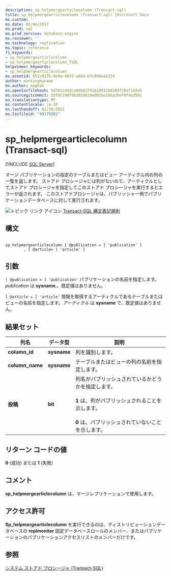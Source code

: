 ```yaml
---
description: sp_helpmergearticlecolumn (Transact-sql)
title: sp_helpmergearticlecolumn (Transact-sql) |Microsoft Docs
ms.custom: ''
ms.date: 03/04/2017
ms.prod: sql
ms.prod_service: database-engine
ms.reviewer: ''
ms.technology: replication
ms.topic: reference
f1_keywords:
- sp_helpmergearticlecolumn
- sp_helpmergearticlecolumn_TSQL
helpviewer_keywords:
- sp_helpmergearticlecolumn
ms.assetid: 651c017b-9e9a-48f2-a0bd-6fc896eab334
author: markingmyname
ms.author: maghan
ms.openlocfilehash: 5d781adddce0db83791614012b8583f20af1d2e5
ms.sourcegitcommit: 33f0f190f962059826e002be165a2bef4f9e350c
ms.translationtype: MT
ms.contentlocale: ja-JP
ms.lasthandoff: 01/30/2021
ms.locfileid: "99179282"
---
```

# <a name="sp_helpmergearticlecolumn-transact-sql"></a>sp_helpmergearticlecolumn (Transact-sql)
[!INCLUDE [SQL Server](../../includes/applies-to-version/sqlserver.md)]

  マージ パブリケーションの指定のテーブルまたはビュー アーティクル内の列の一覧を返します。 ストアド プロシージャには列がないので、アーティクルとしてストアド プロシージャを指定してこのストアド プロシージャを実行するとエラーが返されます。 このストアドプロシージャは、パブリッシャー側でパブリケーションデータベースに対して実行されます。  
  
 ![トピック リンク アイコン](../../database-engine/configure-windows/media/topic-link.gif "トピック リンク アイコン") [Transact-SQL 構文表記規則](../../t-sql/language-elements/transact-sql-syntax-conventions-transact-sql.md)  
  
## <a name="syntax"></a>構文  
  
```  
  
sp_helpmergearticlecolumn [ @publication = ] 'publication' ]  
        , [ @article= ] 'article' ]  
```  
  
## <a name="arguments"></a>引数  
`[ @publication = ] 'publication'` パブリケーションの名前を指定します。*publication* は **sysname**,、既定値はありません。  
  
`[ @article = ] 'article'` 情報を取得するアーティクルであるテーブルまたはビューの名前を指定します。*アーティクル* は **sysname** で、既定値はありません。  
  
## <a name="result-sets"></a>結果セット  
  
|列名|データ型|説明|  
|-----------------|---------------|-----------------|  
|**column_id**|**sysname**|列を識別します。|  
|**column_name**|**sysname**|テーブルまたはビューの列の名前を指定します。|  
|**投稿**|**bit**|列名がパブリッシュされているかどうかを指定します。<br /><br /> **1** は、列がパブリッシュされることを示します。<br /><br /> **0** は、パブリッシュされていないことを示します。|  
  
## <a name="return-code-values"></a>リターン コードの値  
 **0** (成功) または **1** (失敗)  
  
## <a name="remarks"></a>コメント  
 **sp_helpmergearticlecolumn** は、マージレプリケーションで使用します。  
  
## <a name="permissions"></a>アクセス許可  
 **Sp_helpmergearticlecolumn** を実行できるのは、ディストリビューションデータベースの **replmonitor** 固定データベースロールのメンバー、またはパブリケーションのパブリケーションアクセスリストのメンバーだけです。  
  
## <a name="see-also"></a>参照  
 [システム ストアド プロシージャ &#40;Transact-SQL&#41;](../../relational-databases/system-stored-procedures/system-stored-procedures-transact-sql.md)  
  
  
